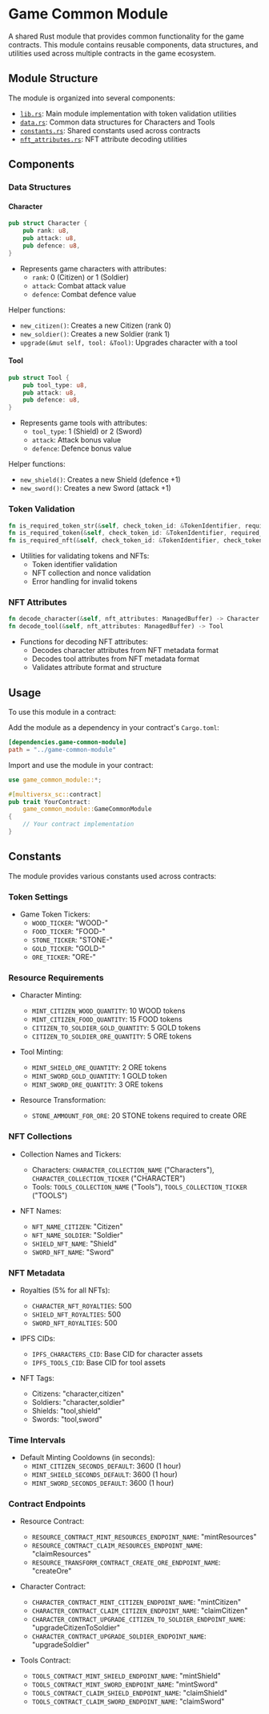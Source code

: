 # Game Common Module

A shared Rust module that provides common functionality for the game contracts. This module contains reusable components, data structures, and utilities used across multiple contracts in the game ecosystem.

## Module Structure

The module is organized into several components:

- [`lib.rs`](src/lib.rs): Main module implementation with token validation utilities
- [`data.rs`](src/data.rs): Common data structures for Characters and Tools
- [`constants.rs`](src/constants.rs): Shared constants used across contracts
- [`nft_attributes.rs`](src/nft_attributes.rs): NFT attribute decoding utilities

## Components

### Data Structures

#### Character

```rust
pub struct Character {
    pub rank: u8,
    pub attack: u8,
    pub defence: u8,
}
```

- Represents game characters with attributes:
  - `rank`: 0 (Citizen) or 1 (Soldier)
  - `attack`: Combat attack value
  - `defence`: Combat defence value

Helper functions:

- `new_citizen()`: Creates a new Citizen (rank 0)
- `new_soldier()`: Creates a new Soldier (rank 1)
- `upgrade(&mut self, tool: &Tool)`: Upgrades character with a tool

#### Tool

```rust
pub struct Tool {
    pub tool_type: u8,
    pub attack: u8,
    pub defence: u8,
}
```

- Represents game tools with attributes:
  - `tool_type`: 1 (Shield) or 2 (Sword)
  - `attack`: Attack bonus value
  - `defence`: Defence bonus value

Helper functions:

- `new_shield()`: Creates a new Shield (defence +1)
- `new_sword()`: Creates a new Sword (attack +1)

### Token Validation

```rust
fn is_required_token_str(&self, check_token_id: &TokenIdentifier, required_token_ticker: &str) -> bool
fn is_required_token(&self, check_token_id: &TokenIdentifier, required_token_ticker: &ManagedBuffer) -> bool
fn is_required_nft(&self, check_token_id: &TokenIdentifier, check_token_nonce: u64, required_token_ticker: &ManagedBuffer, required_token_nonce: u64) -> bool
```

- Utilities for validating tokens and NFTs:
  - Token identifier validation
  - NFT collection and nonce validation
  - Error handling for invalid tokens

### NFT Attributes

```rust
fn decode_character(&self, nft_attributes: ManagedBuffer) -> Character
fn decode_tool(&self, nft_attributes: ManagedBuffer) -> Tool
```

- Functions for decoding NFT attributes:
  - Decodes character attributes from NFT metadata format
  - Decodes tool attributes from NFT metadata format
  - Validates attribute format and structure

## Usage

To use this module in a contract:

Add the module as a dependency in your contract's `Cargo.toml`:

```toml
[dependencies.game-common-module]
path = "../game-common-module"
```

Import and use the module in your contract:

```rust
use game_common_module::*;

#[multiversx_sc::contract]
pub trait YourContract:
    game_common_module::GameCommonModule
{
    // Your contract implementation
}
```

## Constants

The module provides various constants used across contracts:

### Token Settings

- Game Token Tickers:
  - `WOOD_TICKER`: "WOOD-"
  - `FOOD_TICKER`: "FOOD-"
  - `STONE_TICKER`: "STONE-"
  - `GOLD_TICKER`: "GOLD-"
  - `ORE_TICKER`: "ORE-"

### Resource Requirements

- Character Minting:
  - `MINT_CITIZEN_WOOD_QUANTITY`: 10 WOOD tokens
  - `MINT_CITIZEN_FOOD_QUANTITY`: 15 FOOD tokens
  - `CITIZEN_TO_SOLDIER_GOLD_QUANTITY`: 5 GOLD tokens
  - `CITIZEN_TO_SOLDIER_ORE_QUANTITY`: 5 ORE tokens

- Tool Minting:
  - `MINT_SHIELD_ORE_QUANTITY`: 2 ORE tokens
  - `MINT_SWORD_GOLD_QUANTITY`: 1 GOLD token
  - `MINT_SWORD_ORE_QUANTITY`: 3 ORE tokens

- Resource Transformation:
  - `STONE_AMMOUNT_FOR_ORE`: 20 STONE tokens required to create ORE

### NFT Collections

- Collection Names and Tickers:
  - Characters: `CHARACTER_COLLECTION_NAME` ("Characters"), `CHARACTER_COLLECTION_TICKER` ("CHARACTER")
  - Tools: `TOOLS_COLLECTION_NAME` ("Tools"), `TOOLS_COLLECTION_TICKER` ("TOOLS")

- NFT Names:
  - `NFT_NAME_CITIZEN`: "Citizen"
  - `NFT_NAME_SOLDIER`: "Soldier"
  - `SHIELD_NFT_NAME`: "Shield"
  - `SWORD_NFT_NAME`: "Sword"

### NFT Metadata

- Royalties (5% for all NFTs):
  - `CHARACTER_NFT_ROYALTIES`: 500
  - `SHIELD_NFT_ROYALTIES`: 500
  - `SWORD_NFT_ROYALTIES`: 500

- IPFS CIDs:
  - `IPFS_CHARACTERS_CID`: Base CID for character assets
  - `IPFS_TOOLS_CID`: Base CID for tool assets

- NFT Tags:
  - Citizens: "character,citizen"
  - Soldiers: "character,soldier"
  - Shields: "tool,shield"
  - Swords: "tool,sword"

### Time Intervals

- Default Minting Cooldowns (in seconds):
  - `MINT_CITIZEN_SECONDS_DEFAULT`: 3600 (1 hour)
  - `MINT_SHIELD_SECONDS_DEFAULT`: 3600 (1 hour)
  - `MINT_SWORD_SECONDS_DEFAULT`: 3600 (1 hour)

### Contract Endpoints

- Resource Contract:
  - `RESOURCE_CONTRACT_MINT_RESOURCES_ENDPOINT_NAME`: "mintResources"
  - `RESOURCE_CONTRACT_CLAIM_RESOURCES_ENDPOINT_NAME`: "claimResources"
  - `RESOURCE_TRANSFORM_CONTRACT_CREATE_ORE_ENDPOINT_NAME`: "createOre"

- Character Contract:
  - `CHARACTER_CONTRACT_MINT_CITIZEN_ENDPOINT_NAME`: "mintCitizen"
  - `CHARACTER_CONTRACT_CLAIM_CITIZEN_ENDPOINT_NAME`: "claimCitizen"
  - `CHARACTER_CONTRACT_UPGRADE_CITIZEN_TO_SOLDIER_ENDPOINT_NAME`: "upgradeCitizenToSoldier"
  - `CHARACTER_CONTRACT_UPGRADE_SOLDIER_ENDPOINT_NAME`: "upgradeSoldier"

- Tools Contract:
  - `TOOLS_CONTRACT_MINT_SHIELD_ENDPOINT_NAME`: "mintShield"
  - `TOOLS_CONTRACT_MINT_SWORD_ENDPOINT_NAME`: "mintSword"
  - `TOOLS_CONTRACT_CLAIM_SHIELD_ENDPOINT_NAME`: "claimShield"
  - `TOOLS_CONTRACT_CLAIM_SWORD_ENDPOINT_NAME`: "claimSword"
